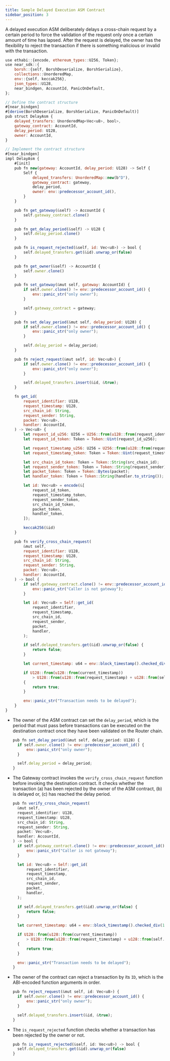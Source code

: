 ```yaml
---
title: Sample Delayed Execution ASM Contract
sidebar_position: 3
---
```


A delayed execution ASM deliberately delays a cross-chain request by a certain period to force the validation of the request only once a certain amount of time has lapsed. After the request is delayed, the owner has the flexibility to reject the transaction if there is something malicious or invalid with the transaction.

```javascript
use ethabi::{encode, ethereum_types::U256, Token};
use near_sdk::{
    borsh::{self, BorshDeserialize, BorshSerialize},
    collections::UnorderedMap,
    env::{self, keccak256},
    json_types::U128,
    near_bindgen, AccountId, PanicOnDefault,
};

// Define the contract structure
#[near_bindgen]
#[derive(BorshDeserialize, BorshSerialize, PanicOnDefault)]
pub struct DelayAsm {
    delayed_transfers: UnorderedMap<Vec<u8>, bool>,
    gateway_contract: AccountId,
    delay_period: U128,
    owner: AccountId,
}

// Implement the contract structure
#[near_bindgen]
impl DelayAsm {
    #[init]
    pub fn new(gateway: AccountId, delay_period: U128) -> Self {
        Self {
            delayed_transfers: UnorderedMap::new(b"D"),
            gateway_contract: gateway,
            delay_period,
            owner: env::predecessor_account_id(),
        }
    }

    pub fn get_gateway(&self) -> AccountId {
        self.gateway_contract.clone()
    }

    pub fn get_delay_period(&self) -> U128 {
        self.delay_period.clone()
    }

    pub fn is_request_rejected(&self, id: Vec<u8>) -> bool {
        self.delayed_transfers.get(&id).unwrap_or(false)
    }

    pub fn get_owner(&self) -> AccountId {
        self.owner.clone()
    }

    pub fn set_gateway(&mut self, gateway: AccountId) {
        if self.owner.clone() != env::predecessor_account_id() {
            env::panic_str("only owner");
        }

        self.gateway_contract = gateway;
    }

    pub fn set_delay_period(&mut self, delay_period: U128) {
        if self.owner.clone() != env::predecessor_account_id() {
            env::panic_str("only owner");
        }

        self.delay_period = delay_period;
    }

    pub fn reject_request(&mut self, id: Vec<u8>) {
        if self.owner.clone() != env::predecessor_account_id() {
            env::panic_str("only owner");
        }

        self.delayed_transfers.insert(&id, &true);
    }

    fn get_id(
        request_identifier: U128,
        request_timestamp: U128,
        src_chain_id: String,
        request_sender: String,
        packet: Vec<u8>,
        handler: AccountId,
    ) -> Vec<u8> {
        let request_id_u256: U256 = U256::from(u128::from(request_identifier));
        let request_id_token: Token = Token::Uint(request_id_u256);

        let request_timestamp_u256: U256 = U256::from(u128::from(request_timestamp));
        let request_timestamp_token: Token = Token::Uint(request_timestamp_u256);

        let src_chain_id_token: Token = Token::String(src_chain_id);
        let request_sender_token: Token = Token::String(request_sender);
        let packet_token: Token = Token::Bytes(packet);
        let handler_token: Token = Token::String(handler.to_string());

        let id: Vec<u8> = encode(&[
            request_id_token,
            request_timestamp_token,
            request_sender_token,
            src_chain_id_token,
            packet_token,
            handler_token,
        ]);

        keccak256(&id)
    }

    pub fn verify_cross_chain_request(
        &mut self,
        request_identifier: U128,
        request_timestamp: U128,
        src_chain_id: String,
        request_sender: String,
        packet: Vec<u8>,
        handler: AccountId,
    ) -> bool {
        if self.gateway_contract.clone() != env::predecessor_account_id() {
            env::panic_str("Caller is not gateway");
        }

        let id: Vec<u8> = Self::get_id(
            request_identifier,
            request_timestamp,
            src_chain_id,
            request_sender,
            packet,
            handler,
        );

        if self.delayed_transfers.get(&id).unwrap_or(false) {
            return false;
        }

        let current_timestamp: u64 = env::block_timestamp().checked_div(1000000000).unwrap();

        if U128::from(u128::from(current_timestamp))
            > U128::from(u128::from(request_timestamp) + u128::from(self.delay_period))
        {
            return true;
        }

        env::panic_str("Transaction needs to be delayed");
    }
}
```

- The owner of the ASM contract can set the `delay_period`, which is the period that must pass before transactions can be executed on the destination contract once they have been validated on the Router chain.

  ```javascript
  pub fn set_delay_period(&mut self, delay_period: U128) {
    if self.owner.clone() != env::predecessor_account_id() {
        env::panic_str("only owner");
    }

    self.delay_period = delay_period;
  }
  ```

- The Gateway contract invokes the `verify_cross_chain_request` function before invoking the destination contract. It checks whether the transaction (a) has been rejected by the owner of the ASM contract, (b) is delayed or, (c) has reached the delay period.

  ```javascript
  pub fn verify_cross_chain_request(
    &mut self,
    request_identifier: U128,
    request_timestamp: U128,
    src_chain_id: String,
    request_sender: String,
    packet: Vec<u8>,
    handler: AccountId,
  ) -> bool {
    if self.gateway_contract.clone() != env::predecessor_account_id() {
        env::panic_str("Caller is not gateway");
    }

    let id: Vec<u8> = Self::get_id(
        request_identifier,
        request_timestamp,
        src_chain_id,
        request_sender,
        packet,
        handler,
    );

    if self.delayed_transfers.get(&id).unwrap_or(false) {
        return false;
    }

    let current_timestamp: u64 = env::block_timestamp().checked_div(1000000000).unwrap();

    if U128::from(u128::from(current_timestamp))
        > U128::from(u128::from(request_timestamp) + u128::from(self.delay_period))
    {
        return true;
    }

    env::panic_str("Transaction needs to be delayed");
  }
  ```

- The owner of the contract can reject a transaction by its `ID`, which is the ABI-encoded function arguments in order.

  ```javascript
  pub fn reject_request(&mut self, id: Vec<u8>) {
    if self.owner.clone() != env::predecessor_account_id() {
        env::panic_str("only owner");
    }

    self.delayed_transfers.insert(&id, &true);
  }
  ```

- The `is_request_rejected` function checks whether a transaction has been rejected by the owner or not.
  ```javascript
  pub fn is_request_rejected(&self, id: Vec<u8>) -> bool {
    self.delayed_transfers.get(&id).unwrap_or(false)
  }
  ```
